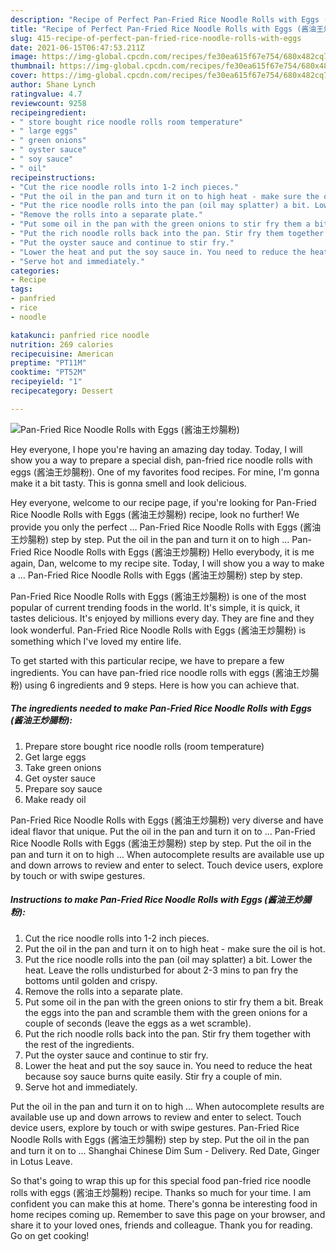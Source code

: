 ```yaml
---
description: "Recipe of Perfect Pan-Fried Rice Noodle Rolls with Eggs (酱油王炒腸粉)"
title: "Recipe of Perfect Pan-Fried Rice Noodle Rolls with Eggs (酱油王炒腸粉)"
slug: 415-recipe-of-perfect-pan-fried-rice-noodle-rolls-with-eggs
date: 2021-06-15T06:47:53.211Z
image: https://img-global.cpcdn.com/recipes/fe30ea615f67e754/680x482cq70/pan-fried-rice-noodle-rolls-with-eggs-酱油王炒腸粉-recipe-main-photo.jpg
thumbnail: https://img-global.cpcdn.com/recipes/fe30ea615f67e754/680x482cq70/pan-fried-rice-noodle-rolls-with-eggs-酱油王炒腸粉-recipe-main-photo.jpg
cover: https://img-global.cpcdn.com/recipes/fe30ea615f67e754/680x482cq70/pan-fried-rice-noodle-rolls-with-eggs-酱油王炒腸粉-recipe-main-photo.jpg
author: Shane Lynch
ratingvalue: 4.7
reviewcount: 9258
recipeingredient:
- " store bought rice noodle rolls room temperature"
- " large eggs"
- " green onions"
- " oyster sauce"
- " soy sauce"
- " oil"
recipeinstructions:
- "Cut the rice noodle rolls into 1-2 inch pieces."
- "Put the oil in the pan and turn it on to high heat - make sure the oil is hot."
- "Put the rice noodle rolls into the pan (oil may splatter) a bit. Lower the heat. Leave the rolls undisturbed for about 2-3 mins to pan fry the bottoms until golden and crispy."
- "Remove the rolls into a separate plate."
- "Put some oil in the pan with the green onions to stir fry them a bit. Break the eggs into the pan and scramble them with the green onions for a couple of seconds (leave the eggs as a wet scramble)."
- "Put the rich noodle rolls back into the pan. Stir fry them together with the rest of the ingredients."
- "Put the oyster sauce and continue to stir fry."
- "Lower the heat and put the soy sauce in. You need to reduce the heat because soy sauce burns quite easily. Stir fry a couple of min."
- "Serve hot and immediately."
categories:
- Recipe
tags:
- panfried
- rice
- noodle

katakunci: panfried rice noodle 
nutrition: 269 calories
recipecuisine: American
preptime: "PT11M"
cooktime: "PT52M"
recipeyield: "1"
recipecategory: Dessert

---
```



![Pan-Fried Rice Noodle Rolls with Eggs (酱油王炒腸粉)](https://img-global.cpcdn.com/recipes/fe30ea615f67e754/680x482cq70/pan-fried-rice-noodle-rolls-with-eggs-酱油王炒腸粉-recipe-main-photo.jpg)

Hey everyone, I hope you're having an amazing day today. Today, I will show you a way to prepare a special dish, pan-fried rice noodle rolls with eggs (酱油王炒腸粉). One of my favorites food recipes. For mine, I'm gonna make it a bit tasty. This is gonna smell and look delicious.

Hey everyone, welcome to our recipe page, if you&#39;re looking for Pan-Fried Rice Noodle Rolls with Eggs (酱油王炒腸粉) recipe, look no further! We provide you only the perfect … Pan-Fried Rice Noodle Rolls with Eggs (酱油王炒腸粉) step by step. Put the oil in the pan and turn it on to high … Pan-Fried Rice Noodle Rolls with Eggs (酱油王炒腸粉) Hello everybody, it is me again, Dan, welcome to my recipe site. Today, I will show you a way to make a … Pan-Fried Rice Noodle Rolls with Eggs (酱油王炒腸粉) step by step.

Pan-Fried Rice Noodle Rolls with Eggs (酱油王炒腸粉) is one of the most popular of current trending foods in the world. It's simple, it is quick, it tastes delicious. It's enjoyed by millions every day. They are fine and they look wonderful. Pan-Fried Rice Noodle Rolls with Eggs (酱油王炒腸粉) is something which I've loved my entire life.


To get started with this particular recipe, we have to prepare a few ingredients. You can have pan-fried rice noodle rolls with eggs (酱油王炒腸粉) using 6 ingredients and 9 steps. Here is how you can achieve that.

<!--inarticleads1-->

##### The ingredients needed to make Pan-Fried Rice Noodle Rolls with Eggs (酱油王炒腸粉):

1. Prepare  store bought rice noodle rolls (room temperature)
1. Get  large eggs
1. Take  green onions
1. Get  oyster sauce
1. Prepare  soy sauce
1. Make ready  oil


Pan-Fried Rice Noodle Rolls with Eggs (酱油王炒腸粉) very diverse and have ideal flavor that unique. Put the oil in the pan and turn it on to … Pan-Fried Rice Noodle Rolls with Eggs (酱油王炒腸粉) step by step. Put the oil in the pan and turn it on to high … When autocomplete results are available use up and down arrows to review and enter to select. Touch device users, explore by touch or with swipe gestures. 

<!--inarticleads2-->

##### Instructions to make Pan-Fried Rice Noodle Rolls with Eggs (酱油王炒腸粉):

1. Cut the rice noodle rolls into 1-2 inch pieces.
1. Put the oil in the pan and turn it on to high heat - make sure the oil is hot.
1. Put the rice noodle rolls into the pan (oil may splatter) a bit. Lower the heat. Leave the rolls undisturbed for about 2-3 mins to pan fry the bottoms until golden and crispy.
1. Remove the rolls into a separate plate.
1. Put some oil in the pan with the green onions to stir fry them a bit. Break the eggs into the pan and scramble them with the green onions for a couple of seconds (leave the eggs as a wet scramble).
1. Put the rich noodle rolls back into the pan. Stir fry them together with the rest of the ingredients.
1. Put the oyster sauce and continue to stir fry.
1. Lower the heat and put the soy sauce in. You need to reduce the heat because soy sauce burns quite easily. Stir fry a couple of min.
1. Serve hot and immediately.


Put the oil in the pan and turn it on to high … When autocomplete results are available use up and down arrows to review and enter to select. Touch device users, explore by touch or with swipe gestures. Pan-Fried Rice Noodle Rolls with Eggs (酱油王炒腸粉) step by step. Put the oil in the pan and turn it on to … Shanghai Chinese Dim Sum - Delivery. Red Date, Ginger in Lotus Leave. 

So that's going to wrap this up for this special food pan-fried rice noodle rolls with eggs (酱油王炒腸粉) recipe. Thanks so much for your time. I am confident you can make this at home. There's gonna be interesting food in home recipes coming up. Remember to save this page on your browser, and share it to your loved ones, friends and colleague. Thank you for reading. Go on get cooking!
